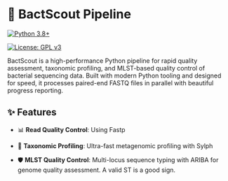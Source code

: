 # 🧬 BactScout Pipeline

[![Python 3.8+](https://img.shields.io/badge/python-3.8+-blue.svg)](https://www.python.org/downloads/)

[![License: GPL v3](https://img.shields.io/badge/License-GPLv3-blue.svg)](https://www.gnu.org/licenses/gpl-3.0)

BactScout is a high-performance Python pipeline for rapid quality assessment, taxonomic profiling, and MLST-based quality control of bacterial sequencing data. Built with modern Python tooling and designed for speed, it processes paired-end FASTQ files in parallel with beautiful progress reporting. 


## ✨ Features

- 📊 **Read Quality Control**: Using Fastp

- 🔬 **Taxonomic Profiling**: Ultra-fast metagenomic profiling with Sylph

- 🛡️ **MLST Quality Control**: Multi-locus sequence typing with ARIBA for genome quality assessment. A valid ST is a good sign. 
